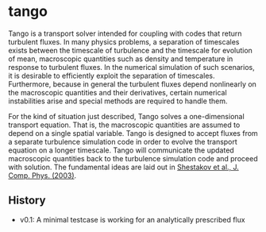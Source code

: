 # tango
Tango is a transport solver intended for coupling with codes that return turbulent fluxes.  In many physics problems, a separation of timescales exists between the timescale of turbulence and the timescale for evolution of mean, macroscopic quantities such as density and temperature in response to turbulent fluxes.  In the numerical simulation of such scenarios, it is desirable to efficiently exploit the separation of timescales.  Furthermore, because in general the turbulent fluxes depend nonlinearly on the macroscopic quantities and their derivatives, certain numerical instabilities arise and special methods are required to handle them.

For the kind of situation just described, Tango solves a one-dimensional transport equation.  That is, the macroscopic quantities are assumed to depend on a single spatial variable.  Tango is designed to accept fluxes from a separate turbulence simulation code in order to evolve the transport equation on a longer timescale.  Tango will communicate the updated macroscopic quantities back to the turbulence simulation code and proceed with solution.  The fundamental ideas are laid out in [Shestakov et al., J. Comp. Phys. (2003)](http://www.sciencedirect.com/science/article/pii/S0021999102000633).

## History
* v0.1: A minimal testcase is working for an analytically prescribed flux
